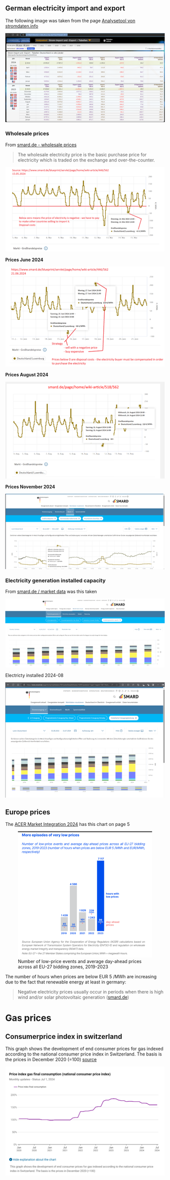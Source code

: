 ## German electricity import and export

The following image was taken from the page [Analysetool von stromdaten.info](https://www.stromdaten.info/ANALYSE/importexport/index.php)

<img src="Electricity_Table_2024-04-19.png"/>


### Wholesale prices
From [smard.de - wholesale prices](https://www.smard.de/page/en/wiki-article/5884/5976)

> The wholesale electricity price is the basic purchase price for electricity which is traded on the exchange and over-the-counter.


<img src="electricity_prices.png"/>


**Prices June 2024**

<img src="smard_de_electricity_price_2024-06-21.png" />

**Prices August 2024**

<img src="smard_de_electricity_price_2024-08-14.png" />

**Prices November 2024**

<img src="smard_de_electricity_prices_2024-11-06.png" />          

### Electricity generation installed capacity

From [smard.de / market data](https://www.smard.de/page/en/marktdaten/78?marketDataAttributes=%7B%22resolution%22:%22year%22,%22region%22:%22DE%22,%22from%22:1420066800000,%22to%22:1705273199999,%22moduleIds%22:%5B3000186,3000187,3000188,3000189,3000190,3000194,3000195,3000196,3000197,3000198,3000199,3000207,3003792,3004076,3004073,3004072,3004075,3004074%5D,%22selectedCategory%22:3,%22activeChart%22:true,%22style%22:%22color%22,%22categoriesModuleOrder%22:%7B%7D%7D) was this taken

<img src="electricity_generation_installed_capacity.png"/>

Electricty installed 2024-08

<img src="Smard_installierte_Erzeugungsleistung.png"/>

## Europe prices

The [ACER Market Integration 2024](https://www.acer.europa.eu/sites/default/files/documents/Publications/ACER_2024_MMR_Market_Integration.pdf) has this chart on page 5

<figure>
  <img src="ACER_2024_MMR_Market_Integration_p5_low_prices.png" alt="ACER Number of low prices"/>
  <figcaption>Number of low-price events and average day-ahead prices across all EU-27 bidding 
zones, 2019-2023</figcaption>
</figure>

The number of hours when prices are below EUR 5 /MWh are increasing due to the fact that renewable energy at least in germany:

> Negative electricity prices usually occur in periods when there is high wind and/or solar photovoltaic generation ([smard.de](https://www.smard.de/page/en/wiki-article/5884/105426))

# Gas prices

## Consumerprice index in switzerland
This graph shows the development of end consumer prices for gas indexed according to the national consumer price index in Switzerland. The basis is the prices in December 2020 (=100) [source](https://www.energiedashboard.admin.ch/preise/gas)

<img src="Gas_prices_Switzerland_Index.png"/>
